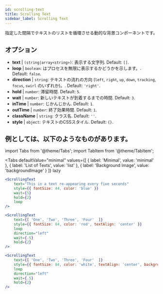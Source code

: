 ```yaml
---
id: scrolling-text
title: Scrolling Text
sidebar_label: Scrolling Text
---
```


指定した間隔でテキストのリストを循環させる動的な背景コンポーネントです。

## オプション

* __text__ | `(string|array<string>)`: 表示する文字列. Default: `[]`.
* __loop__ | `boolean`: はプロセスを無限に表示するかどうかを示します。. Default: `false`.
* __direction__ | `string`: テキストの流れの方向 (`left`, `right`, `up`, `down`, `tracking`, `focus`, `swirl` のいずれか)。. Default: `'right'`.
* __hold__ | `number`: 滞留時間. Default: `5`.
* __wait__ | `number`: 新しいテキストが到着するまでの時間. Default: `3`.
* __inTime__ | `number`: じかんじかん. Default: `1`.
* __outTime__ | `number`: 終了効果時間. Default: `1`.
* __className__ | `string`: クラス名. Default: `''`.
* __style__ | `object`: テキストのCSSスタイル. Default: `{}`.


## 例としては、以下のようなものがあります。


import Tabs from '@theme/Tabs';
import TabItem from '@theme/TabItem';

<Tabs
    defaultValue="minimal"
    values={[
        { label: 'Minimal', value: 'minimal' },
        { label: 'List of Texts', value: 'list' },
        { label: 'Background Image', value: 'backgroundImage' }
    ]}
    lazy
>

<TabItem value="minimal">

```jsx live
<ScrollingText
    text="This is a text re-appearing every five seconds"
    style={{ fontSize: 44, color: 'blue' }}
    wait={5}
    hold={2}
    loop
/>
```

</TabItem>

<TabItem value="list">

```jsx live
<ScrollingText
    text={[ 'One', 'Two', 'Three', 'Four'  ]}
    style={{ fontSize: 84, color: 'red', textAlign: 'center' }}
    loop
    direction="left"
    wait={.5}
    hold={2}
/>
```

</TabItem>

<TabItem value="backgroundImage">

```jsx live
<ScrollingText
    text={[ 'One', 'Two', 'Three', 'Four'  ]}
    style={{ fontSize: 84, color: 'white', textAlign: 'center', backgroundImage: 'url(https://bit.ly/3qlRgoR)', backgroundSize: '1200px 200px' }}
    loop
    direction="left"
    wait={.5}
    hold={2}
/>
```

</TabItem>

</Tabs>

